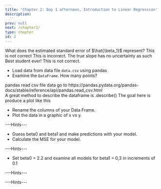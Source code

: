```yaml
---
title: 'Chapter 2: Day 1 afternoon, Introduction to Linear Regression'
description:
  '' 
prev: null
next: /chapter3/
type: chapter
id: 2
---
```


<exercise id="1" title="Linear Regression Basics" type="slides">
    <slides source="chapter2_01_introduction"></slides>
</exercise>

 
<exercise id="2" title="Getting Started">
    What does the estimated standard error of $\hat{\beta_1}$ represent?     
<choice>
<opt text="The standard deviation of the residuals ε.">This is not correct</opt>
<opt text="The uncertainty of the true slope,  β1." >This is incorrect. The true slope has no uncertainty as such</opt>
<opt text="The uncertainty of using a sample to estimate β1."correct="true">Best student ever!</opt>
<opt text="The true standard deviation of  β1's normal distribution.">This is not correct.</opt>

</choice>

</exercise>

<exercise id="3" title="Describe your data">

- Load data from data file `data.csv` using pandas
- Examine the `DataFrame`. How many points?

<codeblock id="01_03"> 
pandas read csv file data go to https://pandas.pydata.org/pandas-docs/stable/reference/api/pandas.read_csv.html
<br> 
A great method to describe the dataframe is .describe() 
</codeblock>

</exercise>

<exercise id="4" title="Draw x vs y">
The goal here is produce a plot like this 
<!--
<img src='ch1_fig1.png' width="50" height="60">
-->


- Rename the columns of your Data Frame.
- Plot the data in a graphic of x vs y.

<codeblock id="01_04">---Hints---</codeblock>

</exercise>

<exercise id="5" title="Estimate the Linear Model">

- Guess beta0 and beta1 and make predictions with your model.
- Calculate the MSE for your model.

<codeblock id="01_05">---Hints---</codeblock>

</exercise>

<exercise id="6" title="Analize the MSE">

- Set beta0 = 2.2 and examine all models for beta1 = 0,3 in increments of 0.1

<codeblock id="01_06">---Hints---</codeblock>

</exercise>

<exercise id="7" title="More to Do PPP">

<codeblock id="01_07">---Hints---</codeblock>

</exercise>